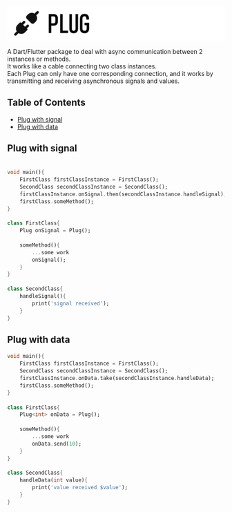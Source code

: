 ![LogoType](https://raw.githubusercontent.com/guilhermetog/plug/main/assets/logotype.png)

A Dart/Flutter package to deal with async communication between 2 instances or methods.<br/>
It works like a cable connecting two class instances.<br/>
Each Plug can only have one corresponding connection, and it works by transmitting and receiving asynchronous signals and values.
<br/>

## Table of Contents
- [ Plug with signal](#plug-signal)
- [ Plug with data](#plug-data)



<a name="plug-signal"></a>

## Plug with signal

```dart

void main(){
    FirstClass firstClassInstance = FirstClass();
    SecondClass secondClassInstance = SecondClass();
    firstClassInstance.onSignal.then(secondClassInstance.handleSignal);
    firstClass.someMethod();
}

class FirstClass{
    Plug onSignal = Plug();

    someMethod(){
        ...some work
        onSignal();
    }
}

class SecondClass{
    handleSignal(){
        print('signal received');
    }
}

```

<a name="plug-data"></a>

## Plug with data

```dart
void main(){
    FirstClass firstClassInstance = FirstClass();
    SecondClass secondClassInstance = SecondClass();
    firstClassInstance.onData.take(secondClassInstance.handleData);
    firstClass.someMethod();
}

class FirstClass{
    Plug<int> onData = Plug();

    someMethod(){
        ...some work
        onData.send(10);
    }
}

class SecondClass{
    handleData(int value){
        print('value received $value');
    }
}


```

##
<br/><br/><br/>
